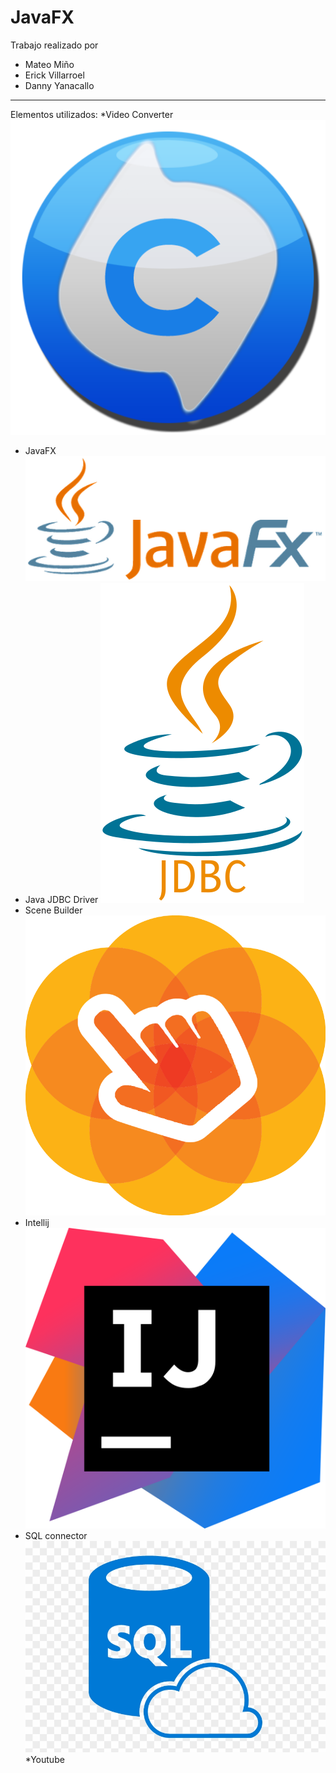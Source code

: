# JavaFX
Trabajo realizado por
* Mateo Miño
* Erick Villarroel
* Danny Yanacallo
-----------------------------------
Elementos utilizados:
*Video Converter
![](Readme-Imagenes/videoconverter.png)
* JavaFX
![](Readme-Imagenes/JavaFX.png)
* Java JDBC Driver
![](Readme-Imagenes/jdbc.png)
* Scene Builder
![](Readme-Imagenes/Scene.png)
* Intellij
![](Readme-Imagenes/IDEA.png)
* SQL connector
![](Readme-Imagenes/SQL.png)
*Youtube

